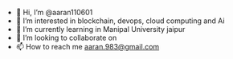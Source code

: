 - 👋 Hi, I’m @aaran110601
- 👀 I’m interested in blockchain, devops, cloud computing and Ai
- 🌱 I’m currently learning in Manipal University jaipur
- 💞️ I’m looking to collaborate on
- 📫 How to reach me aaran.983@gmail.com

<!---
aaran110601/aaran110601 is a ✨ special ✨ repository because its `README.md` (this file) appears on your GitHub profile.
You can click the Preview link to take a look at your changes.
--->
